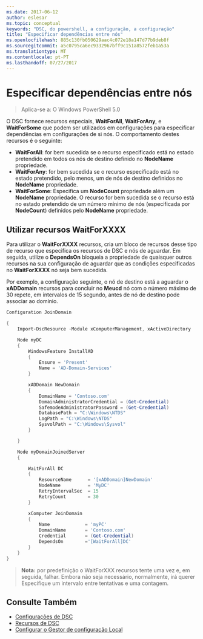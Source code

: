 ```yaml
---
ms.date: 2017-06-12
author: eslesar
ms.topic: conceptual
keywords: "DSC, do powershell, a configuração, a configuração"
title: "Especificar dependências entre nós"
ms.openlocfilehash: 885c130fb050629aac4c072e18a147d77b9deb8f
ms.sourcegitcommit: a5c0795ca6ec9332967bff9c151a8572feb1a53a
ms.translationtype: MT
ms.contentlocale: pt-PT
ms.lasthandoff: 07/27/2017
---
```

# <a name="specifying-cross-node-dependencies"></a>Especificar dependências entre nós

> Aplica-se a: O Windows PowerShell 5.0

O DSC fornece recursos especiais, **WaitForAll**, **WaitForAny**, e **WaitForSome** que podem ser utilizados em configurações para especificar dependências em configurações de si nós. O comportamento destes recursos é o seguinte:

* **WaitForAll**: for bem sucedida se o recurso especificado está no estado pretendido em todos os nós de destino definido no **NodeName** propriedade.
* **WaitForAny**: for bem sucedida se o recurso especificado está no estado pretendido, pelo menos, um de nós de destino definidos no **NodeName** propriedade.
* **WaitForSome**: Especifica um **NodeCount** propriedade além um **NodeName** propriedade. O recurso for bem sucedida se o recurso está no estado pretendido de um número mínimo de nós (especificada por **NodeCount**) definidos pelo **NodeName** propriedade. 

## <a name="using-waitforxxxx-resources"></a>Utilizar recursos WaitForXXXX

Para utilizar o **WaitForXXXX** recursos, cria um bloco de recursos desse tipo de recurso que especifica os recursos de DSC e nós de aguardar. Em seguida, utilize o **DependsOn** bloqueia a propriedade de quaisquer outros recursos na sua configuração de aguardar que as condições especificadas no **WaitForXXXX** nó seja bem sucedida.

Por exemplo, a configuração seguinte, o nó de destino está a aguardar o **xADDomain** recursos para concluir no **Meucd** nó com o número máximo de 30 repete, em intervalos de 15 segundo, antes de nó de destino pode associar ao domínio.

```powershell
Configuration JoinDomain

{
    Import-DscResource -Module xComputerManagement, xActiveDirectory

    Node myDC
    {
        WindowsFeature InstallAD
        {
            Ensure = 'Present' 
            Name = 'AD-Domain-Services' 
        }

        xADDomain NewDomain 
        { 
            DomainName = 'Contoso.com'            
            DomainAdministratorCredential = (Get-Credential)
            SafemodeAdministratorPassword = (Get-Credential)
            DatabasePath = "C:\Windows\NTDS"
            LogPath = "C:\Windows\NTDS"
            SysvolPath = "C:\Windows\Sysvol"
        }

    }

    Node myDomainJoinedServer
    {

        WaitForAll DC
        {
            ResourceName      = '[xADDomain]NewDomain'
            NodeName          = 'MyDC'
            RetryIntervalSec  = 15
            RetryCount        = 30
        }

        xComputer JoinDomain
        {
            Name             = 'myPC'
            DomainName       = 'Contoso.com'
            Credential       = (Get-Credential)
            DependsOn        ='[WaitForAll]DC'
        }
    }
}
```

>**Nota:** por predefinição o WaitForXXX recursos tente uma vez e, em seguida, falhar. Embora não seja necessário, normalmente, irá querer Especifique um intervalo entre tentativas e uma contagem.

## <a name="see-also"></a>Consulte Também
* [Configurações de DSC](configurations.md)
* [Recursos de DSC](resources.md)
* [Configurar o Gestor de configuração Local](metaConfig.md)

